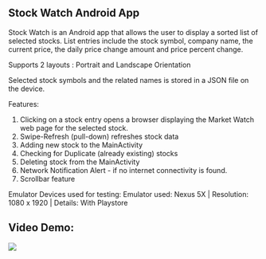 ## Stock Watch Android App

Stock Watch is an Android app that allows the user to display a sorted list of selected stocks. List entries include the stock 
symbol, company name, the current price, the daily price change amount and price percent change.

Supports 2 layouts : Portrait and Landscape Orientation

Selected stock symbols and the related names is stored in a JSON file on the device.

Features: 
1. Clicking on a stock entry opens a browser displaying the Market Watch web page for the selected stock. 
2. Swipe-Refresh (pull-down) refreshes stock data
3. Adding new stock to the MainActivity
4. Checking for Duplicate (already existing) stocks
5. Deleting stock from the MainActivity
6. Network Notification Alert - if no internet connectivity is found. 
7. Scrollbar feature

Emulator Devices used for testing: Emulator used: Nexus 5X | Resolution: 1080 x 1920 | Details: With Playstore

## Video Demo:

![](./app/src/main/res/stockWatch.gif)

